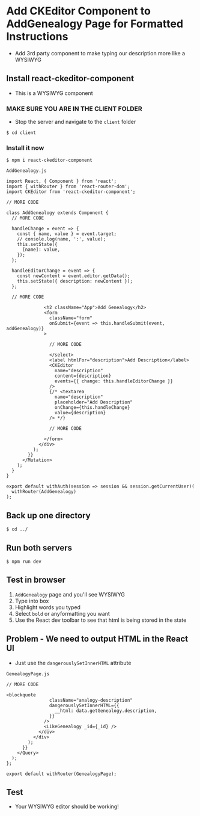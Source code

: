 # Add CKEditor Component to AddGenealogy Page for Formatted Instructions
* Add 3rd party component to make typing our description more like a WYSIWYG

## Install react-ckeditor-component
* This is a WYSIWYG component

### MAKE SURE YOU ARE IN THE CLIENT FOLDER
* Stop the server and navigate to the `client` folder

`$ cd client`

### Install it now

`$ npm i react-ckeditor-component`

`AddGenealogy.js`

```
import React, { Component } from 'react';
import { withRouter } from 'react-router-dom';
import CKEditor from 'react-ckeditor-component';

// MORE CODE

class AddGenealogy extends Component {
  // MORE CODE

  handleChange = event => {
    const { name, value } = event.target;
    // console.log(name, ':', value);
    this.setState({
      [name]: value,
    });
  };

  handleEditorChange = event => {
    const newContent = event.editor.getData();
    this.setState({ description: newContent });
  };

  // MORE CODE

              <h2 className="App">Add Genealogy</h2>
              <form
                className="form"
                onSubmit={event => this.handleSubmit(event, addGenealogy)}
              >

                // MORE CODE

                </select>
                <label htmlFor="description">Add Description</label>
                <CKEditor
                  name="description"
                  content={description}
                  events={{ change: this.handleEditorChange }}
                />
                {/* <textarea
                  name="description"
                  placeholder="Add Description"
                  onChange={this.handleChange}
                  value={description}
                /> */}
                
                // MORE CODE

              </form>
            </div>
          );
        }}
      </Mutation>
    );
  }
}

export default withAuth(session => session && session.getCurrentUser)(
  withRouter(AddGenealogy)
);
```

## Back up one directory
`$ cd ../`

## Run both servers
`$ npm run dev`

## Test in browser
1. `AddGenealogy` page and you'll see WYSIWYG
2. Type into box
3. Highlight words you typed
4. Select `bold` or anyformatting you want
5. Use the React dev toolbar to see that html is being stored in the state

## Problem - We need to output HTML in the React UI
* Just use the `dangerouslySetInnerHTML` attribute

`GenealogyPage.js`

```
// MORE CODE

<blockquote
                className="analogy-description"
                dangerouslySetInnerHTML={{
                  __html: data.getGenealogy.description,
                }}
              />
              <LikeGenealogy _id={_id} />
            </div>
          </div>
        );
      }}
    </Query>
  );
};

export default withRouter(GenealogyPage);
```

## Test
* Your WYSIWYG editor should be working!
